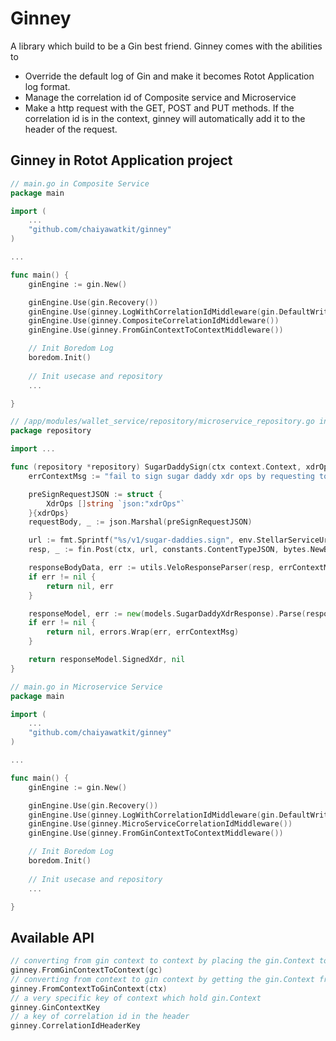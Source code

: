 # Ginney

A library which build to be a Gin best friend. Ginney comes with the abilities to
- Override the default log of Gin and make it becomes Rotot Application log format.
- Manage the correlation id of Composite service and Microservice
- Make a http request with the GET, POST and PUT methods. If the correlation id is in the context, ginney will automatically add it to the header of the request.

## Ginney in Rotot Application project

```go
// main.go in Composite Service
package main

import (
	...
	"github.com/chaiyawatkit/ginney"
)

...

func main() {
	ginEngine := gin.New()

	ginEngine.Use(gin.Recovery())
	ginEngine.Use(ginney.LogWithCorrelationIdMiddleware(gin.DefaultWriter, []string{"/health"}))
	ginEngine.Use(ginney.CompositeCorrelationIdMiddleware())
	ginEngine.Use(ginney.FromGinContextToContextMiddleware())

	// Init Boredom Log
	boredom.Init()
    
	// Init usecase and repository
	...

}
```

```go
// /app/modules/wallet_service/repository/microservice_repository.go in Composite Service
package repository

import ...

func (repository *repository) SugarDaddySign(ctx context.Context, xdrOps []string) (*string, error) {
	errContextMsg := "fail to sign sugar daddy xdr ops by requesting to stellar-account-service " + env.StellarServiceUrl

	preSignRequestJSON := struct {
		XdrOps []string `json:"xdrOps"`
	}{xdrOps}
	requestBody, _ := json.Marshal(preSignRequestJSON)

	url := fmt.Sprintf("%s/v1/sugar-daddies.sign", env.StellarServiceUrl)
	resp, _ := fin.Post(ctx, url, constants.ContentTypeJSON, bytes.NewBuffer(requestBody))

	responseBodyData, err := utils.VeloResponseParser(resp, errContextMsg)
	if err != nil {
		return nil, err
	}

	responseModel, err := new(models.SugarDaddyXdrResponse).Parse(responseBodyData)
	if err != nil {
		return nil, errors.Wrap(err, errContextMsg)
	}

	return responseModel.SignedXdr, nil
}
```

```go
// main.go in Microservice Service
package main

import (
	...
	"github.com/chaiyawatkit/ginney"
)

...

func main() {
	ginEngine := gin.New()

	ginEngine.Use(gin.Recovery())
	ginEngine.Use(ginney.LogWithCorrelationIdMiddleware(gin.DefaultWriter, []string{"/health"}))
	ginEngine.Use(ginney.MicroServiceCorrelationIdMiddleware())
	ginEngine.Use(ginney.FromGinContextToContextMiddleware())

	// Init Boredom Log
	boredom.Init()
    
	// Init usecase and repository
	...

}
```

## Available API
```go
// converting from gin context to context by placing the gin.Context to a very specific key of context
ginney.FromGinContextToContext(gc)
// converting from context to gin context by getting the gin.Context from a very specific key of context
ginney.FromContextToGinContext(ctx)
// a very specific key of context which hold gin.Context
ginney.GinContextKey
// a key of correlation id in the header
ginney.CorrelationIdHeaderKey
```